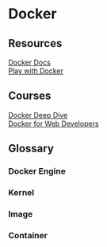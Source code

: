# Docker

## Resources

[Docker Docs](https://docs.docker.com/)  
[Play with Docker](https://labs.play-with-docker.com/)  

## Courses

[Docker Deep Dive](../pluralsight/README.md#docker-deep-dive)  
[Docker for Web Developers](../pluralsight/README.md#docker-for-web-developers)  

## Glossary

### Docker Engine

### Kernel

### Image

### Container